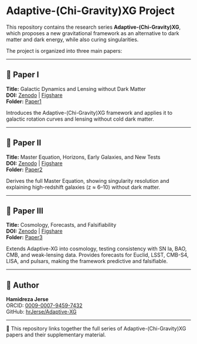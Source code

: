 # Adaptive-(Chi-Gravity)XG Project

This repository contains the research series **Adaptive-(Chi-Gravity)XG**, which proposes a new gravitational framework as an alternative to dark matter and dark energy, while also curing singularities.

The project is organized into three main papers:

---

## 📄 Paper I
**Title:** Galactic Dynamics and Lensing without Dark Matter  
**DOI:** [Zenodo](https://doi.org/10.5281/zenodo.17042264) | [Figshare](https://doi.org/10.6084/m9.figshare.30047671)  
**Folder:** [Paper1](./Paper1)  

Introduces the Adaptive-(Chi-Gravity)XG framework and applies it to galactic rotation curves and lensing without cold dark matter.

---

## 📄 Paper II
**Title:** Master Equation, Horizons, Early Galaxies, and New Tests  
**DOI:** [Zenodo](https://doi.org/10.5281/zenodo.17058164) | [Figshare](https://doi.org/10.6084/m9.figshare.30058042)  
**Folder:** [Paper2](./Paper2)  

Derives the full Master Equation, showing singularity resolution and explaining high-redshift galaxies (z ≈ 6–10) without dark matter.

---

## 📄 Paper III
**Title:** Cosmology, Forecasts, and Falsifiability  
**DOI:** [Zenodo](https://doi.org/10.5281/zenodo.17061587) | [Figshare](https://doi.org/10.6084/m9.figshare.30060904)  
**Folder:** [Paper3](./Paper3)  

Extends Adaptive-XG into cosmology, testing consistency with SN Ia, BAO, CMB, and weak-lensing data. Provides forecasts for Euclid, LSST, CMB-S4, LISA, and pulsars, making the framework predictive and falsifiable.

---

## 📌 Author
**Hamidreza Jerse**  
ORCID: [0009-0007-9459-7432](https://orcid.org/0009-0007-9459-7432)  
GitHub: [hrJerse/Adaptive-XG](https://github.com/hrJerse/Adaptive-XG)

---

🔗 This repository links together the full series of Adaptive-(Chi-Gravity)XG papers and their supplementary material.
